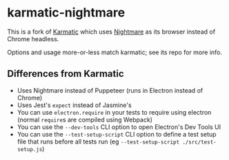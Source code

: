 # karmatic-nightmare

This is a fork of [Karmatic](https://github.com/developit/karmatic) which uses [Nightmare](https://github.com/segmentio/nightmare) as its browser instead of Chrome headless.

Options and usage more-or-less match karmatic; see its repo for more info.

## Differences from Karmatic

* Uses Nightmare instead of Puppeteer (runs in Electron instead of Chrome)
* Uses Jest's `expect` instead of Jasmine's
* You can use `electron.require` in your tests to require using electron (normal `require`s are compiled using Webpack)
* You can use the `--dev-tools` CLI option to open Electron's Dev Tools UI
* You can use the `--test-setup-script` CLI option to define a test setup file that runs before all tests run (eg `--test-setup-script ./src/test-setup.js`)
